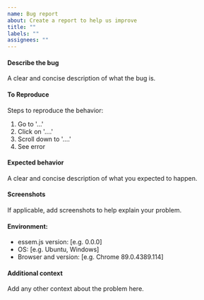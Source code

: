 ```yaml
---
name: Bug report
about: Create a report to help us improve
title: ""
labels: ""
assignees: ""
---
```


#### Describe the bug

A clear and concise description of what the bug is.

#### To Reproduce

Steps to reproduce the behavior:

1. Go to '...'
2. Click on '....'
3. Scroll down to '....'
4. See error

#### Expected behavior

A clear and concise description of what you expected to happen.

#### Screenshots

If applicable, add screenshots to help explain your problem.

#### Environment:

-   essem.js version: [e.g. 0.0.0]
-   OS: [e.g. Ubuntu, Windows]
-   Browser and version: [e.g. Chrome 89.0.4389.114]

#### Additional context

Add any other context about the problem here.
